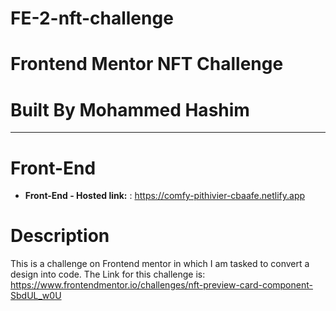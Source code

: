 # FE-2-nft-challenge
# **Frontend Mentor NFT Challenge**

# **Built By Mohammed Hashim**

---

# Front-End

- **Front-End - Hosted link:** : https://comfy-pithivier-cbaafe.netlify.app

# Description

This is a challenge on Frontend mentor in which I am tasked to convert a design into code. The Link for this challenge is:
https://www.frontendmentor.io/challenges/nft-preview-card-component-SbdUL_w0U

